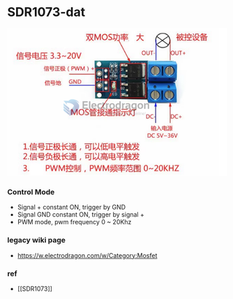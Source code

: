 
# SDR1073-dat 

![](2023-09-28-18-30-28.png)

### Control Mode 

- Signal + constant ON, trigger by GND
- Signal GND constant ON, trigger by signal + 
- PWM mode, pwm frequency 0 ~ 20Khz 


### legacy wiki page 

- https://w.electrodragon.com/w/Category:Mosfet


### ref 

- [[SDR1073]]
